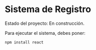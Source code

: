 <h1> Sistema de Registro</h1>

Estado del proyecto: En construcción. 

Para ejecutar el sistema, debes poner:

```npm install react```
